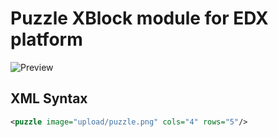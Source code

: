 # Puzzle XBlock module for EDX platform

![Preview](/tree/master/doc/preview.png)

## XML Syntax

```xml
<puzzle image="upload/puzzle.png" cols="4" rows="5"/>
```
